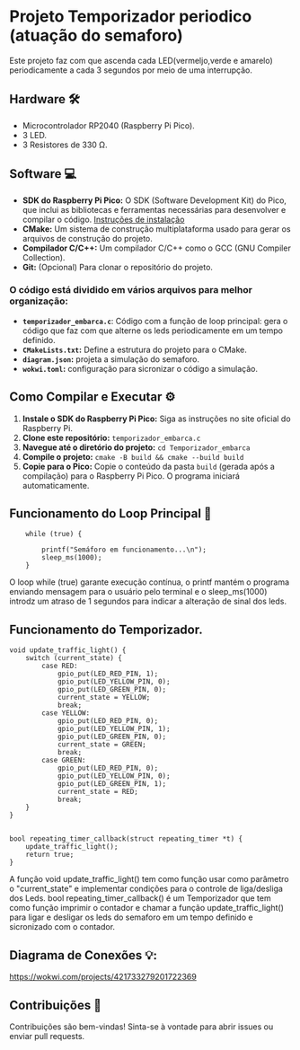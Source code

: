 # Projeto Temporizador periodico (atuação do semaforo) 

Este projeto faz com que ascenda cada LED(vermeljo,verde e amarelo) periodicamente a cada 3 segundos por meio de uma interrupção.
## Hardware 🛠️

- Microcontrolador RP2040 (Raspberry Pi Pico).
- 3 LED.
- 3 Resistores de 330 Ω.

## Software 💻

* **SDK do Raspberry Pi Pico:** O SDK (Software Development Kit) do Pico, que inclui as bibliotecas e ferramentas necessárias para desenvolver e compilar o código. [Instruções de instalação](https://www.raspberrypi.com/documentation/pico/getting-started/)
* **CMake:** Um sistema de construção multiplataforma usado para gerar os arquivos de construção do projeto.
* **Compilador C/C++:**  Um compilador C/C++ como o GCC (GNU Compiler Collection).
* **Git:** (Opcional) Para clonar o repositório do projeto.


### O código está dividido em vários arquivos para melhor organização:

- **`temporizador_embarca.c`**: Código com a função de loop principal: gera o código que faz com que alterne os leds periodicamente em um tempo definido.
- **`CMakeLists.txt`:** Define a estrutura do projeto para o CMake.
- **`diagram.json`:** projeta a simulação do semaforo.
- **`wokwi.toml`:** configuração para sicronizar o código a simulação.




## Como Compilar e Executar ⚙️

1. **Instale o SDK do Raspberry Pi Pico:** Siga as instruções no site oficial do Raspberry Pi.
2. **Clone este repositório:** `temporizador_embarca.c`
3. **Navegue até o diretório do projeto:** `cd Temporizador_embarca`
4. **Compile o projeto:** `cmake -B build && cmake --build build`
5. **Copie para o Pico:** Copie o conteúdo da pasta `build` (gerada após a compilação) para o Raspberry Pi Pico. O programa iniciará automaticamente.


## Funcionamento do Loop Principal 🔄 
```
    while (true) {

        printf("Semáforo em funcionamento...\n");
        sleep_ms(1000);
    }
  ```
O loop while (true) garante execução contínua, o printf mantém o programa enviando mensagem para o usuário pelo terminal e o sleep_ms(1000) introdz um atraso de 1 segundos para indicar a alteração de sinal dos leds.

## Funcionamento do Temporizador.
```
void update_traffic_light() {
    switch (current_state) {
        case RED:
            gpio_put(LED_RED_PIN, 1);
            gpio_put(LED_YELLOW_PIN, 0);
            gpio_put(LED_GREEN_PIN, 0);
            current_state = YELLOW;
            break;
        case YELLOW:
            gpio_put(LED_RED_PIN, 0);
            gpio_put(LED_YELLOW_PIN, 1);
            gpio_put(LED_GREEN_PIN, 0);
            current_state = GREEN;
            break;
        case GREEN:
            gpio_put(LED_RED_PIN, 0);
            gpio_put(LED_YELLOW_PIN, 0);
            gpio_put(LED_GREEN_PIN, 1);
            current_state = RED;
            break;
    }
}


bool repeating_timer_callback(struct repeating_timer *t) {
    update_traffic_light();
    return true; 
}
  ```
A função void update_traffic_light() tem como função usar como parâmetro o "current_state" e implementar condições para o controle de liga/desliga dos Leds. bool repeating_timer_callback() é um Temporizador que tem como função imprimir o contador e chamar a função update_traffic_light() para ligar e desligar os leds do semaforo em um tempo definido e sicronizado com o contador.

## Diagrama de Conexões 💡:

https://wokwi.com/projects/421733279201722369

 ## Contribuições 🤝

Contribuições são bem-vindas! Sinta-se à vontade para abrir issues ou enviar pull requests.
